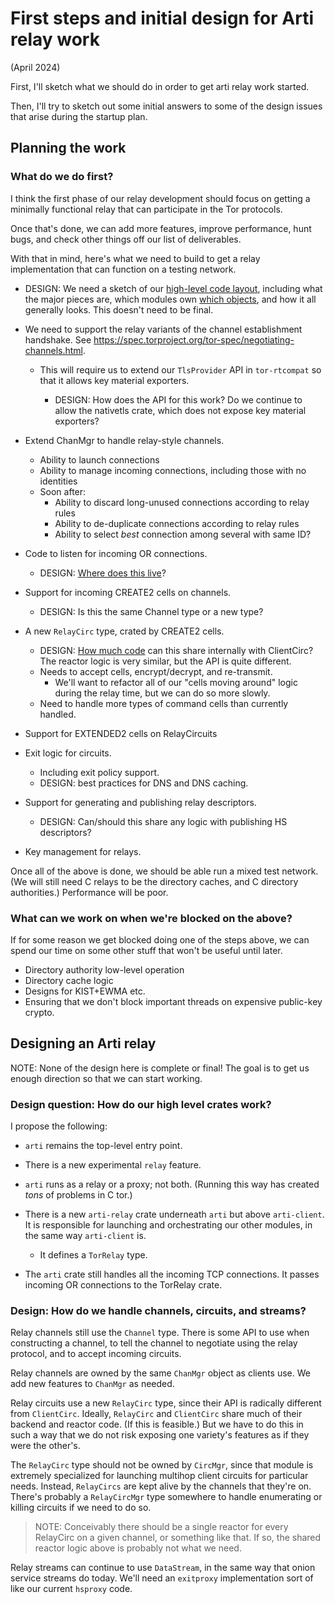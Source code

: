 # First steps and initial design for Arti relay work

(April 2024)

First, I'll sketch what we should do
in order to get arti relay work started.

Then, I'll try to sketch out some initial answers
to some of the design issues that arise during the startup plan.


## Planning the work

### What do we do first?

I think the first phase of our relay development
should focus on getting a minimally functional relay
that can participate in the Tor protocols.

Once that's done, we can add more features,
improve performance,
hunt bugs,
and check other things off our list of deliverables.

With that in mind, here's what we need to build
to get a relay implementation
that can function on a testing network.

- DESIGN: We need a sketch of our [high-level code layout](#high-level),
  including what the major pieces are,
  which modules own [which objects](#proto-objects),
  and how it all generally looks.
  This doesn't need to be final.

- We need to support the relay variants of
  the channel establishment handshake.
  See <https://spec.torproject.org/tor-spec/negotiating-channels.html>.

  - This will require us to extend our `TlsProvider` API
    in `tor-rtcompat`
    so that it allows key material exporters.

    - DESIGN: How does the API for this work?
      Do we continue to allow the nativetls crate,
      which does not expose key material exporters?

- Extend ChanMgr to handle relay-style channels.
  - Ability to launch connections
  - Ability to manage incoming connections, including those with no
    identities
  - Soon after:
    - Ability to discard long-unused connections according to relay rules
    - Ability to de-duplicate connections according to relay rules
    - Ability to select _best_ connection among several with same ID?

- Code to listen for incoming OR connections.
  - DESIGN: [Where does this live](#high-level)?

- Support for incoming CREATE2 cells on channels.
  - DESIGN: Is this the same Channel type or a new type?

- A new `RelayCirc` type, crated by CREATE2 cells.
  - DESIGN: [How much code](#proto-objects) can this share internally
    with ClientCirc?
    The reactor logic is very similar,
    but the API is quite different.
  - Needs to accept cells, encrypt/decrypt, and re-transmit.
    - We'll want to refactor all of our "cells moving around" logic
      during the relay time, but we can do so more slowly.
  - Need to handle more types of command cells than currently
    handled.

- Support for EXTENDED2 cells on RelayCircuits

- Exit logic for circuits.
  - Including exit policy support.
  - DESIGN: best practices for DNS and DNS caching.

- Support for generating and publishing relay descriptors.
  - DESIGN: Can/should this share any logic
    with publishing HS descriptors?

- Key management for relays.

Once all of the above is done,
we should be able run a mixed test network.
(We will still need C relays to be the directory caches,
and C directory authorities.)
Performance will be poor.


### What can we work on when we're blocked on the above?

If for some reason we get blocked doing one of the steps above,
we can spend our time on some other stuff
that won't be useful until later.

- Directory authority low-level operation
- Directory cache logic
- Designs for KIST+EWMA etc.
- Ensuring that we don't block important threads
  on expensive public-key crypto.

## Designing an Arti relay

NOTE:
None of the design here is complete or final!
The goal is to get us enough direction
so that we can start working.


### Design question: How do our high level crates work?

<a name="high-level"></a>

I propose the following:

- `arti` remains the top-level entry point.

- There is a new experimental `relay` feature.

- `arti` runs as a relay or a proxy; not both.
  (Running this way has created _tons_ of problems
  in C tor.)

- There is a new `arti-relay` crate underneath `arti`
  but above `arti-client`.
  It is responsible for launching and orchestrating
  our other modules, in the same way `arti-client` is.

  - It defines a `TorRelay` type.

- The `arti` crate still handles all the incoming TCP connections.
  It passes incoming OR connections to the TorRelay crate.

### Design: How do we handle channels, circuits, and streams?

<a name="proto-objects"></a>

Relay channels still use the `Channel` type.
There is some API to use when constructing a channel,
to tell the channel to negotiate using the relay protocol,
and to accept incoming circuits.

Relay channels are owned by the same `ChanMgr` object
as clients use.  We add new features to `ChanMgr` as needed.

Relay circuits use a new `RelayCirc` type,
since their API is radically different from `ClientCirc`.
Ideally, `RelayCirc` and `ClientCirc`
share much of their backend and reactor code.
(If this is feasible.)
But we have to do this in such a way that
we do not risk exposing one variety's features
as if they were the other's.

The `RelayCirc` type should not be owned by `CircMgr`,
since that module is extremely specialized
for launching multihop client circuits for particular needs.
Instead, `RelayCircs` are kept alive by the channels
that they're on.
There's probably a `RelayCircMgr` type somewhere
to handle enumerating or killing circuits
if we need to do so.

> NOTE: Conceivably there should be a single reactor for every
> RelayCirc on a given channel, or something like that.
> If so, the shared reactor logic above is probably not what we need.

Relay streams can continue to use `DataStream`,
in the same way that onion service streams do today.
We'll need an `exitproxy` implementation
sort of like our current `hsproxy` code.

